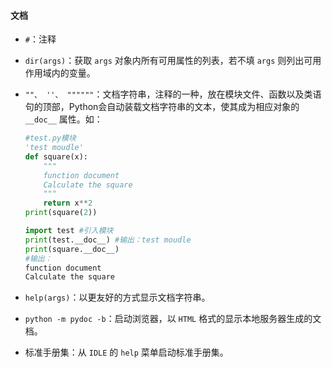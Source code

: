 #### 文档

- `#`：注释

- `dir(args)`：获取 `args` 对象内所有可用属性的列表，若不填 `args` 则列出可用作用域内的变量。

- `""、 ''、 """"""`：文档字符串，注释的一种，放在模块文件、函数以及类语句的顶部，Python会自动装载文档字符串的文本，使其成为相应对象的 `__doc__` 属性。如：

  ```python
  #test.py模块
  'test moudle'
  def square(x):
      """
      function document
      Calculate the square
      """
      return x**2
  print(square(2))
  
  import test #引入模块
  print(test.__doc__) #输出：test moudle
  print(square.__doc__)
  #输出：
  function document
  Calculate the square
  ```

- `help(args)`：以更友好的方式显示文档字符串。

- `python -m pydoc -b`：启动浏览器，以 `HTML` 格式的显示本地服务器生成的文档。

- 标准手册集：从 `IDLE` 的 `help` 菜单启动标准手册集。